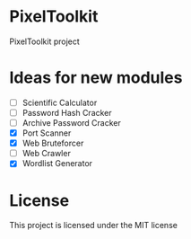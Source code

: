 # PixelToolkit

PixelToolkit project

# Ideas for new modules

- [ ] Scientific Calculator
- [ ] Password Hash Cracker
- [ ] Archive Password Cracker
- [x] Port Scanner
- [x] Web Bruteforcer
- [ ] Web Crawler
- [x] Wordlist Generator

# License

This project is licensed under the MIT license
